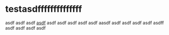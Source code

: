 # testasdffffffffffffff
asdf
asdf
asdf
[asdf](/a/b/c)
asdf
asdf
asdf
asdf
asdf
aasdf
asdf
asdf
asdf
asdf
asdff
asdf
asdf
asdf
asdf

